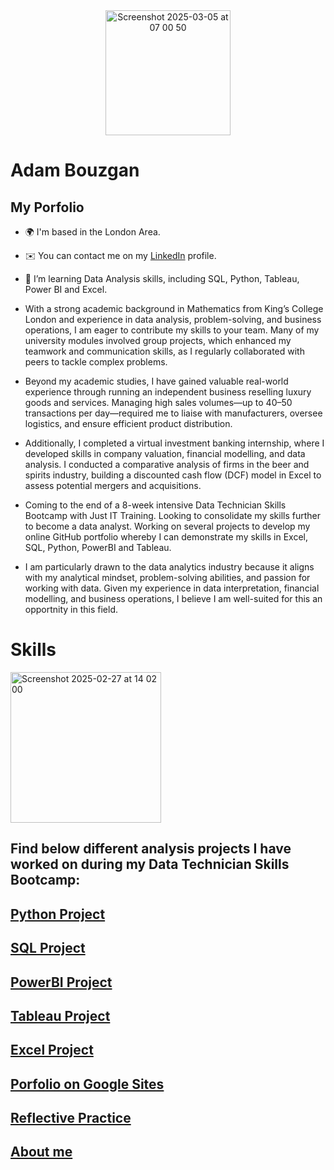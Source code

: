 
<div align = "center">
<img width="200" alt="Screenshot 2025-03-05 at 07 00 50" src="https://github.com/user-attachments/assets/00dd0571-9a0c-48c9-bd08-1f0f4a5bff8f" />
</div>



# **Adam Bouzgan**
## My Porfolio
* 🌍 I'm based in the London Area.

* ✉️  You can contact me on my [LinkedIn](https://www.linkedin.com/in/adam-bouzgan-293301346/) profile.

* 🧠  I’m learning Data Analysis skills, including SQL, Python, Tableau, Power BI and Excel.

* With a strong academic background in Mathematics from King’s College London and experience in data analysis, problem-solving, and business operations, I am eager to contribute my skills to your team. Many of my university modules involved group projects, which enhanced my teamwork and communication skills, as I regularly collaborated with peers to tackle complex problems.
  
* Beyond my academic studies, I have gained valuable real-world experience through running an independent business reselling luxury goods and services. Managing high sales volumes—up to 40–50 transactions per day—required me to liaise with manufacturers, oversee logistics, and ensure efficient product distribution.
  
* Additionally, I completed a virtual investment banking internship, where I developed skills in company valuation, financial modelling, and data analysis. I conducted a comparative analysis of firms in the beer and spirits industry, building a discounted cash flow (DCF) model in Excel to assess potential mergers and acquisitions.
  
* Coming to the end of a 8-week intensive Data Technician Skills Bootcamp with Just IT Training. Looking to consolidate my skills further to become a data analyst. Working on several projects to develop my online GitHub portfolio whereby I can demonstrate my skills in Excel, SQL, Python, PowerBI and Tableau.
  
* I am particularly drawn to the data analytics industry because it aligns with my analytical mindset, problem-solving abilities, and passion for working with data. Given my experience in data interpretation, financial modelling, and business operations, I believe I am well-suited for this an opportnity in this field.

# Skills
<img width="241" alt="Screenshot 2025-02-27 at 14 02 00" src="https://github.com/user-attachments/assets/a82911c7-b9db-4ccf-a6c3-52e8891a2697" />






<!---
adambouzgan/adambouzgan is a ✨ special ✨ repository because its `README.md` (this file) appears on your GitHub profile.
You can click the Preview link to take a look at your changes.
--->
## Find below different analysis projects I have worked on during my Data Technician Skills Bootcamp:

## <a href="https://adambouzgan.github.io/Python-Project/" target="_blank">Python Project</a>

## <a href="https://adambouzgan.github.io/SQL-Project/" target="_blank">SQL Project</a>

## <a href="https://adambouzgan.github.io/PowerBI-Project/" target="_blank">PowerBI Project</a>

## <a href="https://adambouzgan.github.io/Tableau-Project/" target="_blank">Tableau Project</a>

## <a href="https://adambouzgan.github.io/Excel-Project/" target="_blank">Excel Project</a>

## <a href="https://sites.google.com/view/adambouzgan?usp=sharing" target="_blank">Porfolio on Google Sites</a>

## <a href="https://adambouzgan.github.io/Reflective-Practise/" target="_blank">Reflective Practice</a>

## <a href="https://adambouzgan.github.io/About-me/" target="_blank">About me</a>



